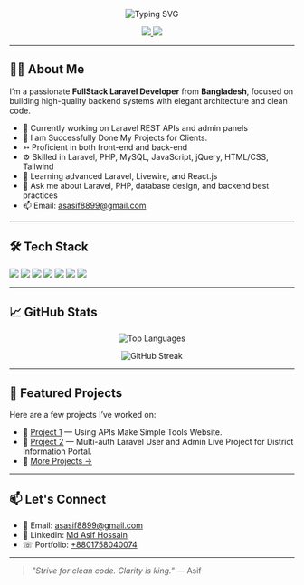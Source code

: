 <!-- Animated Typing Header -->
<p align="center">
  <img src="https://readme-typing-svg.demolab.com?font=Fira+Code&weight=500&size=25&pause=1000&center=true&vCenter=true&width=435&lines=Hi+I'm+MD+Asif+Hossain;Laravel+Developer;FullStack+Engineer;Clean+Code+Lover;Open+Source+Contributor" alt="Typing SVG" />
</p>

<!-- Profile Introduction -->
<p align="center">
  <a href="https://github.com/0000asif">
    <img src="https://img.shields.io/badge/GitHub-000?style=for-the-badge&logo=github&logoColor=white" />
  </a>
  <a href="mailto:asasif8899@gmail.com">
    <img src="https://img.shields.io/badge/Email-D14836?style=for-the-badge&logo=gmail&logoColor=white" />
  </a>
  <!-- Add your LinkedIn or portfolio if available -->
</p>

---

## 🧑‍💻 About Me

I’m a passionate **FullStack Laravel Developer** from **Bangladesh**, focused on building high-quality backend systems with elegant architecture and clean code.

- 🔭 Currently working on Laravel REST APIs and admin panels
- 🔭 I am Successfully Done My Projects for Clients.
- ➳ Proficient in both front-end and back-end
- ⚙️ Skilled in Laravel, PHP, MySQL, JavaScript, jQuery, HTML/CSS, Tailwind
- 🌱 Learning advanced Laravel, Livewire, and React.js
- 💬 Ask me about Laravel, PHP, database design, and backend best practices
- 📫 Email: [asasif8899@gmail.com](mailto:asasif8899@gmail.com)

---

## 🛠️ Tech Stack

<p>
  <img src="https://img.shields.io/badge/Laravel-F05340?style=for-the-badge&logo=laravel&logoColor=white" />
  <img src="https://img.shields.io/badge/PHP-777BB4?style=for-the-badge&logo=php&logoColor=white" />
  <img src="https://img.shields.io/badge/MySQL-005C84?style=for-the-badge&logo=mysql&logoColor=white" />
  <img src="https://img.shields.io/badge/JavaScript-F7DF1E?style=for-the-badge&logo=javascript&logoColor=black" />
  <img src="https://img.shields.io/badge/HTML5-E34F26?style=for-the-badge&logo=html5&logoColor=white" />
  <img src="https://img.shields.io/badge/CSS3-1572B6?style=for-the-badge&logo=css3&logoColor=white" />
  <img src="https://img.shields.io/badge/Git-F05032?style=for-the-badge&logo=git&logoColor=white" />
</p>

---

## 📈 GitHub Stats



<p align="center">
  <img src="https://github-readme-stats.vercel.app/api/top-langs/?username=0000asif&layout=compact&theme=radical" alt="Top Languages" />
</p>

<p align="center">
  <img src="https://streak-stats.demolab.com?user=0000asif&theme=radical&border_radius=4.5" alt="GitHub Streak" />
</p>

---

## 📂 Featured Projects

Here are a few projects I’ve worked on:

- 🔗 [Project 1](https://github.com/0000asif/toolswebsite) — Using APIs Make Simple Tools Website.
- 🔗 [Project 2](https://sirajganjcity.com) — Multi-auth Laravel User and Admin Live Project for District Information Portal.
- 🔗 [More Projects →](https://github.com/0000asif?tab=repositories)

---

## 📫 Let's Connect

- 📧 Email: [asasif8899@gmail.com](mailto:asasif8899@gmail.com)
- 💼 LinkedIn: [Md Asif Hossain ](https://www.linkedin.com/in/md-asif-hossain-715668229/)
- ☏ Portfolio: [+8801758040074](tel:+8801758040074)

---

> _"Strive for clean code. Clarity is king."_ — Asif


